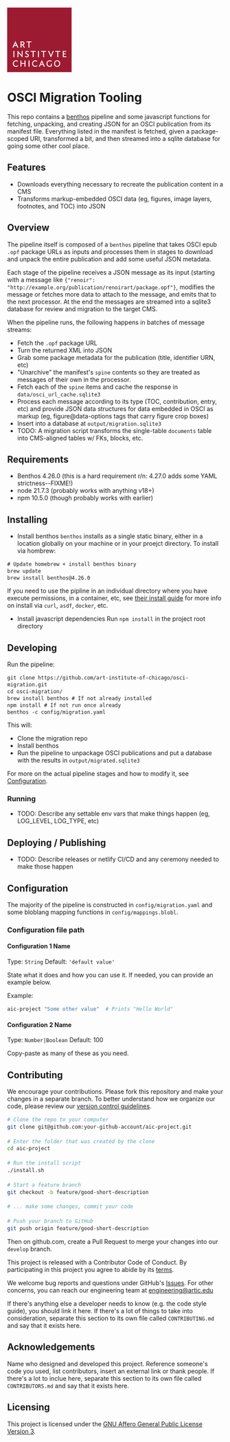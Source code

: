 ![Art Institute of Chicago](https://raw.githubusercontent.com/Art-Institute-of-Chicago/template/master/aic-logo.gif)

# OSCI Migration Tooling

This repo contains a [benthos](https://benthos.dev) pipeline and some javascript functions for fetching, unpacking, and creating JSON for an OSCI publication from its manifest file. Everything listed in the manifest is fetched, given a package-scoped URI, transformed a bit, and then streamed into a sqlite database for going some other cool place.

## Features

* Downloads everything necessary to recreate the publication content in a CMS
* Transforms markup-embedded OSCI data (eg, figures, image layers, footnotes, and TOC) into JSON

## Overview

The pipeline itself is composed of a `benthos` pipeline that takes OSCI epub `.opf` package URLs as inputs and processes them in stages to download and unpack the entire publication and add some useful JSON metadata.

Each stage of the pipeline receives a JSON message as its input (starting with a message like `{"renoir": "http://example.org/publication/renoirart/package.opf"}`, modifies the message or fetches more data to attach to the message, and emits that to the next processor. At the end the messages are streamed into a sqlite3 database for review and migration to the target CMS.   

When the pipeline runs, the following happens in batches of message streams:
- Fetch the `.opf` package URL
- Turn the returned XML into JSON
- Grab some package metadata for the publication (title, identifier URN, etc)
- "Unarchive" the manifest's `spine` contents so they are treated as messages of their own in the processor.
- Fetch each of the `spine` items and cache the response in `data/osci_url_cache.sqlite3`
- Process each message according to its type (TOC, contribution, entry, etc) and provide JSON data structures for data embedded in OSCI as markup (eg, figure@data-options tags that carry figure crop boxes)
- Insert into a database at `output/migration.sqlite3`
- TODO: A migration script transforms the single-table `documents` table into CMS-aligned tables w/ FKs, blocks, etc.

## Requirements

- Benthos 4.26.0 (this is a hard requirement r/n: 4.27.0 adds some YAML strictness--FIXME!)
- node 21.7.3 (probably works with anything v18+)
- npm 10.5.0 (though probably works with earlier)

## Installing

- Install benthos
`benthos` installs as a single static binary, either in a location globally on your machine or in your proejct directory. To install via hombrew:

```shell
# Update homebrew + install benthos binary
brew update
brew install benthos@4.26.0
```

If you need to use the pipline in an individual directory where you have execute permissions, in a container, etc, see [their install guide](https://www.benthos.dev/docs/guides/getting_started) for more info on install via `curl`, `asdf`, `docker`, etc.

- Install javascript dependencies
Run `npm install` in the project root directory

## Developing

Run the pipeline:

```shell
git clone https://github.com/art-institute-of-chicago/osci-migration.git
cd osci-migration/
brew install benthos # If not already installed
npm install # If not run once already
benthos -c config/migration.yaml
```

This will:
- Clone the migration repo
- Install benthos
- Run the pipeline to unpackage OSCI publications and put a database with the results in `output/migrated.sqlite3`

For more on the actual pipeline stages and how to modify it, see [Configuration](#configuration).

### Running

- TODO: Describe any settable env vars that make things happen (eg, LOG_LEVEL, LOG_TYPE, etc)

## Deploying / Publishing

- TODO: Describe releases or netlify CI/CD and any ceremony needed to make those happen

## Configuration

The majority of the pipeline is constructed in `config/migration.yaml` and some bloblang mapping functions in `config/mappings.blobl`.

### Configuration file path

#### Configuration 1 Name
Type: `String`
Default: `'default value'`

State what it does and how you can use it. If needed, you can provide
an example below.

Example:
```bash
aic-project "Some other value"  # Prints "Hello World"
```

#### Configuration 2 Name
Type: `Number|Boolean`
Default: 100

Copy-paste as many of these as you need.

## Contributing

We encourage your contributions. Please fork this repository and make your changes in a separate branch. To better understand how we organize our code, please review our [version control guidelines](https://docs.google.com/document/d/1B-27HBUc6LDYHwvxp3ILUcPTo67VFIGwo5Hiq4J9Jjw).

```bash
# Clone the repo to your computer
git clone git@github.com:your-github-account/aic-project.git

# Enter the folder that was created by the clone
cd aic-project

# Run the install script
./install.sh

# Start a feature branch
git checkout -b feature/good-short-description

# ... make some changes, commit your code

# Push your branch to GitHub
git push origin feature/good-short-description
```

Then on github.com, create a Pull Request to merge your changes into our
`develop` branch.

This project is released with a Contributor Code of Conduct. By participating in
this project you agree to abide by its [terms](CODE_OF_CONDUCT.md).

We welcome bug reports and questions under GitHub's [Issues](issues). For other concerns, you can reach our engineering team at [engineering@artic.edu](mailto:engineering@artic.edu)

If there's anything else a developer needs to know (e.g. the code style
guide), you should link it here. If there's a lot of things to take into
consideration, separate this section to its own file called `CONTRIBUTING.md`
and say that it exists here.

## Acknowledgements

Name who designed and developed this project. Reference someone's code you used,
list contributors, insert an external link or thank people. If there's a lot to
inclue here, separate this section to its own file called `CONTRIBUTORS.md` and
say that it exists here.

## Licensing

This project is licensed under the [GNU Affero General Public License
Version 3](LICENSE).
